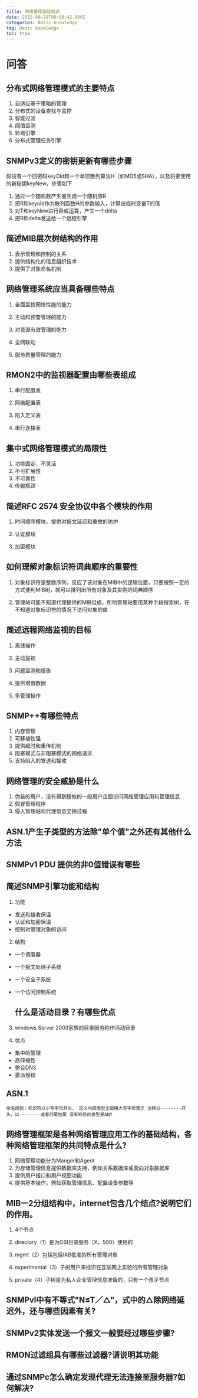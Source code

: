 ```yaml
---
title: 网络管理基础知识
date: 2015-09-29T00:00:42.000Z
categories: Basic knowledge
tag: Basic knowledge
toc: true
---
```


# 问答

## 分布式网络管理模式的主要特点

1. 自适应基于策略的管理
2. 分布式的设备查找与监控
3. 智能过滤
4. 阈值监测
5. 轮询引擎
6. 分布式管理任务引擎

## SNMPv3定义的密钥更新有哪些步骤

假设有一个旧密码keyOld和一个单项散列算法H（如MD5或SHA），以及将要使用的新秘钥keyNew，步骤如下

1. 通过一个随机数产生器生成一个随机值R
2. 把R和keyold作为散列函数H的参数输入，计算出临时变量T的值
3. 对T和keyNew进行异或运算，产生一个delta
4. 把R和delta发送给一个远程引擎

## 简述MIB层次树结构的作用

1. 表示管理和控制的关系
2. 提供结构化的信息组织技术
3. 提供了对象命名机制

## 网络管理系统应当具备哪些特点

1. 全面监控网络性能的能力

2. 主动和预警管理的能力

3. 对资源有效管理的能力

4. 全网联动

5. 服务质量管理的能力

## RMON2中的监视器配置由哪些表组成

1. 串行配置表

2. 网络配置表

3. 陷入定义表

4. 串行连接表

## 集中式网络管理模式的局限性

1. 功能固定，不灵活
2. 不可扩展性
3. 不可靠性
4. 传输瓶颈

## 简述RFC 2574 安全协议中各个模块的作用

1. 时间顺序模块，提供对报文延迟和重放的防护

2. 认证模块

3. 加密模块

## 如何理解对象标识符词典顺序的重要性

1. 对象标识符是整数序列，反应了该对象在MIB中的逻辑位置，只要按照一定的方式便利MIB树，就可以排列出所有对象及其实例的词典顺序

2. 管理站可能不知道代理提供的MIB组成，所哟管理站要用某种手段搜索树，在不知道对象标识符的情况下访问对象的值

## 简述远程网络监视的目标

1. 离线操作

2. 主动监视

3. 问题监测和报告

4. 提供增值数据

5. 多管理操作

## SNMP++有哪些特点

1. 内存管理
2. 可移植性强
3. 提供超时和重传机制
4. 阻塞模式与非阻塞模式的网络请求
5. 支持陷入的发送和接收

## 网络管理的安全威胁是什么

1. 伪装的用户，没有得到授权的一般用户企图访问网络管理应用和管理信息
2. 假冒管理程序
3. 侵入管理站和代理信息交换过程

## ASN.1产生子类型的方法除"单个值"之外还有其他什么方法

## SNMPv1 PDU 提供的非0值错误有哪些

## 简述SNMP引擎功能和结构

1. 功能

  - 发送和接收保温
  - 认证和加密保温
  - 控制对管理对象的访问

2. 结构

  - 一个调度器
  - 一个报文处理子系统
  - 一个安全子系统
  - 一个访问控制系统

    ## 什么是活动目录？有哪些优点

3. windows Server 2003家族的目录服务称作活动目录

4. 优点

  - 集中的管理
  - 高伸缩性
  - 整合DNS
  - 委派授权

## ASN.1

```
命名规则：标识符以小写字母开头， 定义内部类型全部用大写字母表示 注释以--------开头，以--------或者行尾结尾 没有标签的类型是ANY
```

## 网络管理框架是各种网络管理应用工作的基础结构，各种网络管理框架的共同特点是什么?

1. 网络管理功能分为Manger和Agent
2. 为存储管理信息提供数据库支持，例如关系数据库或面向对象数据库
3. 提供用户接口和用户视图功能
4. 提供基本操作，例如获取管理信息、配置设备参数等

## MIB一2分组结构中，internet包含几个结点?说明它们的作用。

1. 4个节点

2. directory（1）是为OSI目录服务（X，500）使用的

3. mgmt（2）包括包括IAB批准的所有管理对象

4. experimental（3）子树用户来标识在互联网上实验的所有管理对象

5. private（4）子树是为私人企业管理信息准备的，只有一个孩子节点

## SNMPvl中有不等式"N≤T／△"，式中的△除网络延迟外，还与哪些因素有关?

## SNMPv2实体发送一个报文一般要经过哪些步骤?

## RMON过滤组具有哪些过滤器?请说明其功能

## 通过SNMPc怎么确定发现代理无法连接至服务器?如何解决?
